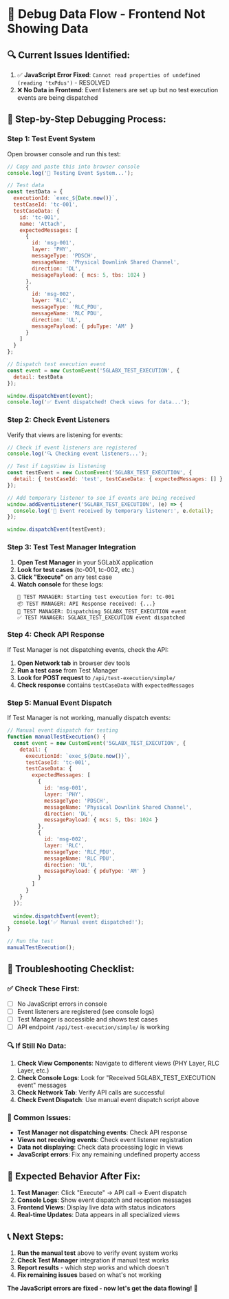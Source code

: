 # 🐛 Debug Data Flow - Frontend Not Showing Data

## 🔍 **Current Issues Identified:**

1. ✅ **JavaScript Error Fixed**: `Cannot read properties of undefined (reading 'txPdus')` - RESOLVED
2. ❌ **No Data in Frontend**: Event listeners are set up but no test execution events are being dispatched

## 🧪 **Step-by-Step Debugging Process:**

### **Step 1: Test Event System**
Open browser console and run this test:

```javascript
// Copy and paste this into browser console
console.log('🧪 Testing Event System...');

// Test data
const testData = {
  executionId: `exec_${Date.now()}`,
  testCaseId: 'tc-001',
  testCaseData: {
    id: 'tc-001',
    name: 'Attach',
    expectedMessages: [
      {
        id: 'msg-001',
        layer: 'PHY',
        messageType: 'PDSCH',
        messageName: 'Physical Downlink Shared Channel',
        direction: 'DL',
        messagePayload: { mcs: 5, tbs: 1024 }
      },
      {
        id: 'msg-002',
        layer: 'RLC',
        messageType: 'RLC_PDU',
        messageName: 'RLC PDU',
        direction: 'UL',
        messagePayload: { pduType: 'AM' }
      }
    ]
  }
};

// Dispatch test execution event
const event = new CustomEvent('5GLABX_TEST_EXECUTION', {
  detail: testData
});

window.dispatchEvent(event);
console.log('✅ Event dispatched! Check views for data...');
```

### **Step 2: Check Event Listeners**
Verify that views are listening for events:

```javascript
// Check if event listeners are registered
console.log('🔍 Checking event listeners...');

// Test if LogsView is listening
const testEvent = new CustomEvent('5GLABX_TEST_EXECUTION', {
  detail: { testCaseId: 'test', testCaseData: { expectedMessages: [] } }
});

// Add temporary listener to see if events are being received
window.addEventListener('5GLABX_TEST_EXECUTION', (e) => {
  console.log('📡 Event received by temporary listener:', e.detail);
});

window.dispatchEvent(testEvent);
```

### **Step 3: Test Test Manager Integration**
1. **Open Test Manager** in your 5GLabX application
2. **Look for test cases** (tc-001, tc-002, etc.)
3. **Click "Execute"** on any test case
4. **Watch console** for these logs:
   ```
   🚀 TEST MANAGER: Starting test execution for: tc-001
   📦 TEST MANAGER: API Response received: {...}
   📡 TEST MANAGER: Dispatching 5GLABX_TEST_EXECUTION event
   ✅ TEST MANAGER: 5GLABX_TEST_EXECUTION event dispatched
   ```

### **Step 4: Check API Response**
If Test Manager is not dispatching events, check the API:

1. **Open Network tab** in browser dev tools
2. **Run a test case** from Test Manager
3. **Look for POST request** to `/api/test-execution/simple/`
4. **Check response** contains `testCaseData` with `expectedMessages`

### **Step 5: Manual Event Dispatch**
If Test Manager is not working, manually dispatch events:

```javascript
// Manual event dispatch for testing
function manualTestExecution() {
  const event = new CustomEvent('5GLABX_TEST_EXECUTION', {
    detail: {
      executionId: `exec_${Date.now()}`,
      testCaseId: 'tc-001',
      testCaseData: {
        expectedMessages: [
          {
            id: 'msg-001',
            layer: 'PHY',
            messageType: 'PDSCH',
            messageName: 'Physical Downlink Shared Channel',
            direction: 'DL',
            messagePayload: { mcs: 5, tbs: 1024 }
          },
          {
            id: 'msg-002',
            layer: 'RLC',
            messageType: 'RLC_PDU',
            messageName: 'RLC PDU',
            direction: 'UL',
            messagePayload: { pduType: 'AM' }
          }
        ]
      }
    }
  });
  
  window.dispatchEvent(event);
  console.log('✅ Manual event dispatched!');
}

// Run the test
manualTestExecution();
```

## 🔧 **Troubleshooting Checklist:**

### **✅ Check These First:**
- [ ] No JavaScript errors in console
- [ ] Event listeners are registered (see console logs)
- [ ] Test Manager is accessible and shows test cases
- [ ] API endpoint `/api/test-execution/simple/` is working

### **🔍 If Still No Data:**
1. **Check View Components**: Navigate to different views (PHY Layer, RLC Layer, etc.)
2. **Check Console Logs**: Look for "Received 5GLABX_TEST_EXECUTION event" messages
3. **Check Network Tab**: Verify API calls are successful
4. **Check Event Dispatch**: Use manual event dispatch script above

### **🚨 Common Issues:**
- **Test Manager not dispatching events**: Check API response
- **Views not receiving events**: Check event listener registration
- **Data not displaying**: Check data processing logic in views
- **JavaScript errors**: Fix any remaining undefined property access

## 🎯 **Expected Behavior After Fix:**

1. **Test Manager**: Click "Execute" → API call → Event dispatch
2. **Console Logs**: Show event dispatch and reception messages
3. **Frontend Views**: Display live data with status indicators
4. **Real-time Updates**: Data appears in all specialized views

## 📞 **Next Steps:**

1. **Run the manual test** above to verify event system works
2. **Check Test Manager** integration if manual test works
3. **Report results** - which step works and which doesn't
4. **Fix remaining issues** based on what's not working

**The JavaScript errors are fixed - now let's get the data flowing!** 🚀